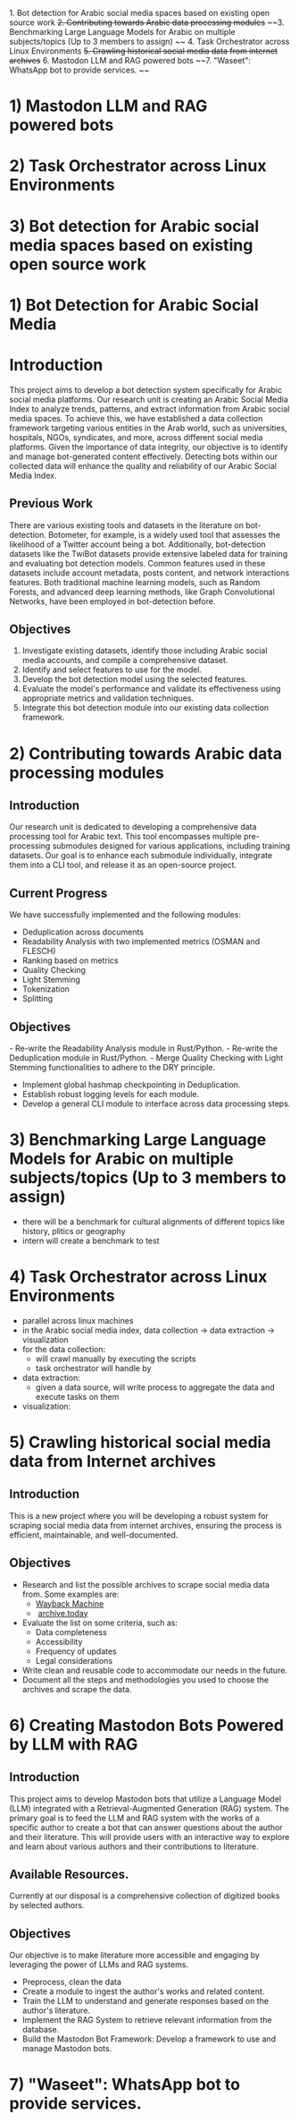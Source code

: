  1. Bot detection for Arabic social media spaces based on existing open source work
~~2. Contributing towards Arabic data processing modules~~
~~3. Benchmarking Large Language Models for Arabic on multiple subjects/topics (Up to 3 members to assign)  ~~
4. Task Orchestrator across Linux Environments
~~5. Crawling historical social media data from internet archives~~
6. Mastodon LLM and RAG powered bots
~~7. "Waseet": WhatsApp bot to provide services. ~~

# 1) Mastodon LLM and RAG powered bots
# 2) Task Orchestrator across Linux Environments
# 3) Bot detection for Arabic social media spaces based on existing open source work
# 1) Bot Detection for Arabic Social Media
# Introduction
This project aims to develop a bot detection system specifically for Arabic social media platforms. Our research unit is creating an Arabic Social Media Index to analyze trends, patterns, and extract information from Arabic social media spaces. To achieve this, we have established a data collection framework targeting various entities in the Arab world, such as universities, hospitals, NGOs, syndicates, and more, across different social media platforms. Given the importance of data integrity, our objective is to identify and manage bot-generated content effectively. Detecting bots within our collected data will enhance the quality and reliability of our Arabic Social Media Index.
## Previous Work
There are various existing tools and datasets in the literature on bot-detection. Botometer, for example, is a widely used tool that assesses the likelihood of a Twitter account being a bot. Additionally, bot-detection datasets like the TwiBot datasets provide extensive labeled data for training and evaluating bot detection models. Common features used in these datasets include account metadata, posts content, and network interactions features. Both traditional machine learning models, such as Random Forests, and advanced deep learning methods, like Graph Convolutional Networks, have been employed in bot-detection before.
## Objectives
1. Investigate existing datasets, identify those including Arabic social media accounts, and compile a comprehensive dataset.
2. Identify and select features to use for the model.
3. Develop the bot detection model using the selected features.
4. Evaluate the model's performance and validate its effectiveness using appropriate metrics and validation techniques.
5. Integrate this bot detection module into our existing data collection framework.
# 2) Contributing towards Arabic data processing modules
## Introduction
Our research unit is dedicated to developing a comprehensive data processing tool for Arabic text. This tool encompasses multiple pre-processing submodules designed for various applications, including training datasets. Our goal is to enhance each submodule individually, integrate them into a CLI tool, and release it as an open-source project.
## Current Progress
We have successfully implemented and the following modules:
- Deduplication across documents
- Readability Analysis with two implemented metrics (OSMAN and FLESCH)
- Ranking based on metrics
- Quality Checking
- Light Stemming
- Tokenization
- Splitting
## Objectives
- Re-write the Readability Analysis module in Rust/Python.
- Re-write the Deduplication module in Rust/Python.
- Merge Quality Checking with Light Stemming functionalities to adhere to the DRY principle.
- Implement global hashmap checkpointing in Deduplication.
- Establish robust logging levels for each module.
- Develop a general CLI module to interface across data processing steps.
# 3) Benchmarking Large Language Models for Arabic on multiple subjects/topics (Up to 3 members to assign)
- there will be a benchmark for cultural alignments of different topics like history, plitics or geography
- intern will create a benchmark to test
# 4) Task Orchestrator across Linux Environments
- parallel across linux machines
- in the Arabic social media index, data collection -> data extraction -> visualization
- for the data collection: 
	- will crawl manually by executing the scripts
	- task orchestrator will handle by 
- data extraction:
	- given a data source, will write process to aggregate the data and execute tasks on them
- visualization:
# 5) Crawling historical social media data from Internet archives
## Introduction
This is a new project where you will be developing a robust system for scraping social media data from internet archives, ensuring the process is efficient, maintainable, and well-documented.
## Objectives
- Research and list the possible archives to scrape social media data from. Some examples are:
	- [Wayback Machine](https://wayback-api.archive.org/)
	-  [archive.today](https://archive.ph/)
- Evaluate the list on some criteria, such as:
	- Data completeness
	- Accessibility
	- Frequency of updates
	- Legal considerations
- Write clean and reusable code to accommodate our needs in the future.
- Document all the steps and methodologies you used to choose the archives and scrape the data.
# 6) Creating Mastodon Bots Powered by LLM with RAG
## Introduction  
This project aims to develop Mastodon bots that utilize a Language Model (LLM) integrated with a Retrieval-Augmented Generation (RAG) system. The primary goal is to feed the LLM and RAG system with the works of a specific author to create a bot that can answer questions about the author and their literature. This will provide users with an interactive way to explore and learn about various authors and their contributions to literature.
## Available Resources.
Currently at our disposal is a comprehensive collection of digitized books by selected authors.
## Objectives
Our objective is to make literature more accessible and engaging by leveraging the power of LLMs and RAG systems.
- Preprocess, clean the data
- Create a module to ingest the author's works and related content.
- Train the LLM to understand and generate responses based on the author's literature.
- Implement the RAG System to retrieve relevant information from the database.
- Build the Mastodon Bot Framework: Develop a framework to use and manage Mastodon bots.
# 7) "Waseet": WhatsApp bot to provide services.